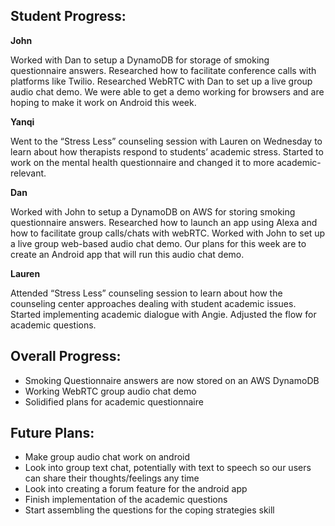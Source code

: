 ## Student Progress:

**John**

Worked with Dan to setup a DynamoDB for storage of smoking questionnaire answers. Researched how to facilitate conference calls with platforms like Twilio. Researched WebRTC with Dan to set up a live group audio chat demo. We were able to get a demo working for browsers and are hoping to make it work on Android this week.

**Yanqi**

Went to the “Stress Less” counseling session with Lauren on Wednesday to learn about how therapists respond to students’ academic stress. Started to work on the mental health questionnaire and changed it to more academic-relevant. 
		
**Dan**

Worked with John to setup a DynamoDB on AWS for storing smoking questionnaire answers. Researched how to launch an app using Alexa and how to facilitate group calls/chats with webRTC. Worked with John to set up a live group web-based audio chat demo. Our plans for this week are to create an Android app that will run this audio chat demo.
		
**Lauren**

Attended “Stress Less” counseling session to learn about how the counseling center approaches dealing with student academic issues. Started implementing academic dialogue with Angie.  Adjusted the flow for academic questions.
	
	
## Overall Progress:
* Smoking Questionnaire answers are now stored on an AWS DynamoDB
* Working WebRTC group audio chat demo
* Solidified plans for academic questionnaire

## Future Plans:
* Make group audio chat work on android
* Look into group text chat, potentially with text to speech so our users can share their thoughts/feelings any time
* Look into creating a forum feature for the android app
* Finish implementation of the academic questions
* Start assembling the questions for the coping strategies skill
